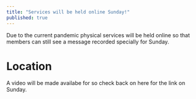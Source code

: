 ```yaml
---
title: "Services will be held online Sunday!"
published: true
---
```

Due to the current pandemic physical services will be held online so that members can still see a message recorded specially for Sunday.

# Location
A video will be made availabe for so check back on here for the link on Sunday.